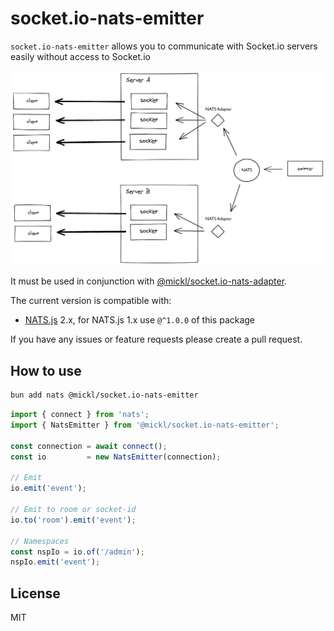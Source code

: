 # socket.io-nats-emitter

`socket.io-nats-emitter` allows you to communicate with Socket.io servers easily without access to Socket.io

![Emitter diagram](assets/emitter.png)

It must be used in conjunction with [@mickl/socket.io-nats-adapter](https://github.com/MickL/socket.io-nats-adapter).

The current version is compatible with:

- [NATS.js](https://github.com/nats-io/nats.js/) 2.x, for NATS.js 1.x use `@^1.0.0` of this package

If you have any issues or feature requests please create a pull request.

## How to use

```bash
bun add nats @mickl/socket.io-nats-emitter
```

```ts
import { connect } from 'nats';
import { NatsEmitter } from '@mickl/socket.io-nats-emitter';

const connection = await connect();
const io         = new NatsEmitter(connection);

// Emit
io.emit('event');

// Emit to room or socket-id
io.to('room').emit('event');

// Namespaces
const nspIo = io.of('/admin');
nspIo.emit('event');
```

## License

MIT

